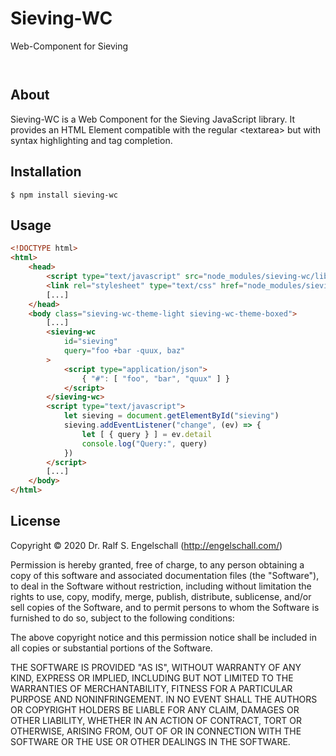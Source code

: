 
Sieving-WC
==========

Web-Component for Sieving

<p/>
<img src="https://nodei.co/npm/sieving-wc.png?downloads=true&stars=true" alt=""/>

<p/>
<img src="https://david-dm.org/rse/sieving-wc.png" alt=""/>

About
-----

Sieving-WC is a Web Component for the Sieving JavaScript library.
It provides an HTML Element compatible with the regular &lt;textarea&gt;
but with syntax highlighting and tag completion.

Installation
------------

```shell
$ npm install sieving-wc
```

Usage
-----

```html
<!DOCTYPE html>
<html>
    <head>
        <script type="text/javascript" src="node_modules/sieving-wc/lib/sieving-wc.min.js"></script>
        <link rel="stylesheet" type="text/css" href="node_modules/sieving-wc/sieving-wc.css">
        [...]
    </head>
    <body class="sieving-wc-theme-light sieving-wc-theme-boxed">
        [...]
        <sieving-wc
            id="sieving"
            query="foo +bar -quux, baz"
        >
            <script type="application/json">
                { "#": [ "foo", "bar", "quux" ] }
            </script>
        </sieving-wc>
        <script type="text/javascript">
            let sieving = document.getElementById("sieving")
            sieving.addEventListener("change", (ev) => {
                let [ { query } ] = ev.detail
                console.log("Query:", query)
            })
        </script>
        [...]
    </body>
</html>
```

License
-------

Copyright &copy; 2020 Dr. Ralf S. Engelschall (http://engelschall.com/)

Permission is hereby granted, free of charge, to any person obtaining
a copy of this software and associated documentation files (the
"Software"), to deal in the Software without restriction, including
without limitation the rights to use, copy, modify, merge, publish,
distribute, sublicense, and/or sell copies of the Software, and to
permit persons to whom the Software is furnished to do so, subject to
the following conditions:

The above copyright notice and this permission notice shall be included
in all copies or substantial portions of the Software.

THE SOFTWARE IS PROVIDED "AS IS", WITHOUT WARRANTY OF ANY KIND,
EXPRESS OR IMPLIED, INCLUDING BUT NOT LIMITED TO THE WARRANTIES OF
MERCHANTABILITY, FITNESS FOR A PARTICULAR PURPOSE AND NONINFRINGEMENT.
IN NO EVENT SHALL THE AUTHORS OR COPYRIGHT HOLDERS BE LIABLE FOR ANY
CLAIM, DAMAGES OR OTHER LIABILITY, WHETHER IN AN ACTION OF CONTRACT,
TORT OR OTHERWISE, ARISING FROM, OUT OF OR IN CONNECTION WITH THE
SOFTWARE OR THE USE OR OTHER DEALINGS IN THE SOFTWARE.

